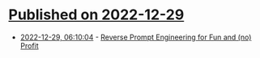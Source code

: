# [Published on 2022-12-29](index.md)

* [2022-12-29, 06:10:04](https://lobste.rs/s/ohgntv/reverse_prompt_engineering_for_fun_no) - [Reverse Prompt Engineering for Fun and (no) Profit](https://lspace.swyx.io/p/reverse-prompt-eng)

